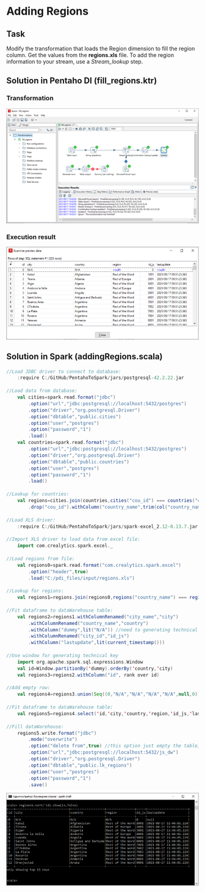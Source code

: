 # Adding Regions
## Task
Modify the transformation that loads the Region dimension to fill the region column. Get the values from the __regions.xls__ file. To add the region information to your stream, use a _Stream_lookup_ step.
## Solution in Pentaho DI (fill_regions.ktr)
### Transformation
![img](https://github.com/shumasey/PentahoToSpark/blob/main/Screenshots/AddingRegions_PDItransf.png)
### Execution result
![img](https://github.com/shumasey/PentahoToSpark/blob/main/Screenshots/AddingRegions_PDI.png)
## Solution in Spark (addingRegions.scala)
```scala
//Load JDBC driver to connect to database:
	:require C:/GitHub/PentahoToSpark/jars/postgresql-42.2.22.jar

//Load data from database:
	val cities=spark.read.format("jdbc")
		.option("url","jdbc:postgresql://localhost:5432/postgres")
		.option("driver","org.postgresql.Driver")
		.option("dbtable","public.cities")
		.option("user","postgres")
		.option("password","1")
		.load()
	val countries=spark.read.format("jdbc")
		.option("url","jdbc:postgresql://localhost:5432/postgres")
		.option("driver","org.postgresql.Driver")
		.option("dbtable","public.countries")
		.option("user","postgres")
		.option("password","1")
		.load()
		
//Lookup for countries:
	val regions=cities.join(countries,cities("cou_id") === countries("cou_id"),"inner")
		.drop("cou_id").withColumn("country_name",trim(col("country_name")))

//Load XLS driver:
	:require C:/GitHub/PentahoToSpark/jars/spark-excel_2.12-0.13.7.jar

//Import XLS driver to load data from excel file:
	import com.crealytics.spark.excel._

//Load regions from file:
	val regions0=spark.read.format("com.crealytics.spark.excel")
		.option("header",true)
		.load("C:/pdi_files/input/regions.xls")

//Lookup for regions:
	val regions1=regions.join(regions0,regions("country_name") === regions0("country"),"left").drop("country")

//Fit dataframe to dataWarehouse table:
	val regions2=regions1.withColumnRenamed("city_name","city")
		.withColumnRenamed("country_name","country")
		.withColumn("dummy",lit("N/A"))	//need to generating technical key
		.withColumnRenamed("city_id","id_js")
		.withColumn("lastupdate",lit(current_timestamp()))
		
//Use window for generating technical key
	import org.apache.spark.sql.expressions.Window
	val id=Window.partitionBy('dummy).orderBy('country,'city)
	val regions3=regions2.withColumn("id", rank over id)

//Add empty row:
	val regions4=regions3.union(Seq((0,"N/A","N/A","N/A","N/A",null,0)).toDF)

//Fit dataframe to dataWarehouse table:
	val regions5=regions4.select('id,'city,'country,'region,'id_js,'lastupdate)

//Fill dataWarehouse:
	regions5.write.format("jdbc")
		.mode("overwrite")
		.option("delete from",true)	//this option just empty the table, otherwise new table will be created
		.option("url","jdbc:postgresql://localhost:5432/js_dw")
		.option("driver","org.postgresql.Driver")
		.option("dbtable","public.lk_regions")
		.option("user","postgres")
		.option("password","1")
		.save()
```
![img](https://github.com/shumasey/PentahoToSpark/blob/main/Screenshots/AddingRegions_Spark.png)
